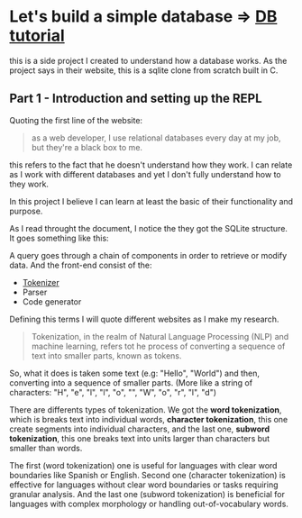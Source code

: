 # Let's build a simple database => [DB tutorial](https://cstack.github.io/db_tutorial/)

this is a side project I created to understand how a database works. As the project says in their website, this is a sqlite clone from scratch built in C.

## Part 1 - Introduction and setting up the REPL

Quoting the first line of the website:

> as a web developer, I use relational databases every day at my job, but they're a black box to me.

this refers to the fact that he doesn't understand how they work. I can relate as I work with different databases and yet I don't fully understand how to they work.

In this project I believe I can learn at least the basic of their functionality and purpose.

As I read throught the document, I notice the they got the SQLite structure.
It goes something like this:

A query goes through a chain of components in order to retrieve or modify data. And the front-end consist of the:

- [Tokenizer](https://www.datacamp.com/blog/what-is-tokenization)
- Parser
- Code generator

Defining this terms I will quote different websites as I make my research.

> Tokenization, in the realm of Natural Language Processing (NLP) and machine learning, refers tot he process of converting a sequence of text into smaller parts, known as tokens.

So, what it does is taken some text (e.g: "Hello", "World") and then, converting into a sequence of smaller parts.
(More like a string of characters: "H", "e", "l", "l", "o", "", "W", "o", "r", "l", "d")

There are differents types of tokenization. We got the **word tokenization**, which is breaks text into individual words, **character tokenization**, this one create segments into individual characters, and the last one, **subword tokenization**, this one breaks text into units larger than characters but smaller than words.

The first (word tokenization) one is useful for languages with clear word boundaries like Spanish or English. Second one (character tokenization) is effective for languages without clear word boundaries or tasks requiring granular analysis. And the last one (subword tokenization) is beneficial for languages with complex morphology or handling out-of-vocabulary words.

